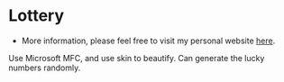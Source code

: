 # Lottery

- More information, please feel free to visit my personal website [here](https://hanhonglei.github.io/).

Use Microsoft MFC, and use skin to beautify.
Can generate the lucky numbers randomly.